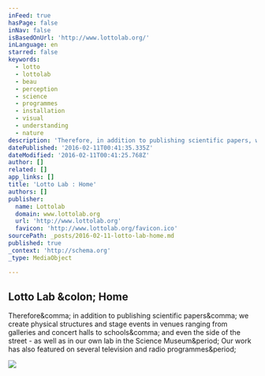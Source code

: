 ```yaml
---
inFeed: true
hasPage: false
inNav: false
isBasedOnUrl: 'http://www.lottolab.org/'
inLanguage: en
starred: false
keywords:
  - lotto
  - lottolab
  - beau
  - perception
  - science
  - programmes
  - installation
  - visual
  - understanding
  - nature
description: 'Therefore, in addition to publishing scientific papers, we create physical structures and stage events in venues ranging from galleries and concert halls to schools, and even the side of the street - as well as in our own lab in the Science Museum. Our work has also featured on several television and radio programmes.'
datePublished: '2016-02-11T00:41:35.335Z'
dateModified: '2016-02-11T00:41:25.768Z'
author: []
related: []
app_links: []
title: 'Lotto Lab : Home'
authors: []
publisher:
  name: Lottolab
  domain: www.lottolab.org
  url: 'http://www.lottolab.org'
  favicon: 'http://www.lottolab.org/favicon.ico'
sourcePath: _posts/2016-02-11-lotto-lab-home.md
published: true
_context: 'http://schema.org'
_type: MediaObject

---
```

<article style=""><h1>Lotto Lab &amp;colon; Home</h1><p>Therefore&amp;comma; in addition to publishing scientific papers&amp;comma; we create physical structures and stage events in venues ranging from galleries and concert halls to schools&amp;comma; and even the side of the street - as well as in our own lab in the Science Museum&amp;period; Our work has also featured on several television and radio programmes&amp;period;</p><img src="http://www.lottolab.org/admin/img/features/97F87EC987DF1E47A7907A696D7980C9@exch500.msoutlookonline.jpg" /></article>